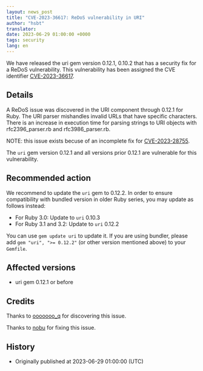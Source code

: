 ```yaml
---
layout: news_post
title: "CVE-2023-36617: ReDoS vulnerability in URI"
author: "hsbt"
translator:
date: 2023-06-29 01:00:00 +0000
tags: security
lang: en
---
```


We have released the uri gem version 0.12.1, 0.10.2 that has a security fix for a ReDoS vulnerability.
This vulnerability has been assigned the CVE identifier [CVE-2023-36617](https://www.cve.org/CVERecord?id=CVE-2023-36617).

## Details

A ReDoS issue was discovered in the URI component through 0.12.1 for Ruby. The URI parser mishandles invalid URLs that have specific characters. There is an increase in execution time for parsing strings to URI objects with rfc2396_parser.rb and rfc3986_parser.rb.

NOTE: this issue exists becuse of an incomplete fix for [CVE-2023-28755](https://www.ruby-lang.org/en/news/2023/03/28/redos-in-uri-cve-2023-28755/).

The `uri` gem version 0.12.1 and all versions prior 0.12.1 are vulnerable for this vulnerability.

## Recommended action

We recommend to update the `uri` gem to 0.12.2. In order to ensure compatibility with bundled version in older Ruby series, you may update as follows instead:

* For Ruby 3.0: Update to `uri` 0.10.3
* For Ruby 3.1 and 3.2: Update to `uri` 0.12.2

You can use `gem update uri` to update it. If you are using bundler, please add `gem "uri", ">= 0.12.2"` (or other version mentioned above) to your `Gemfile`.

## Affected versions

* uri gem 0.12.1 or before

## Credits

Thanks to [ooooooo_q](https://hackerone.com/ooooooo_q) for discovering this issue.

Thanks to [nobu](https://github.com/nobu) for fixing this issue.

## History

* Originally published at 2023-06-29 01:00:00 (UTC)
